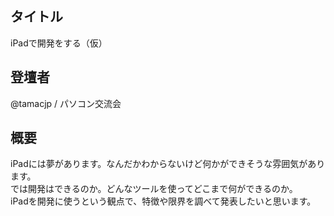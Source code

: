 
## タイトル

iPadで開発をする（仮）

## 登壇者

@tamacjp / パソコン交流会

## 概要

iPadには夢があります。なんだかわからないけど何かができそうな雰囲気があります。  
では開発はできるのか。どんなツールを使ってどこまで何ができるのか。  
iPadを開発に使うという観点で、特徴や限界を調べて発表したいと思います。
